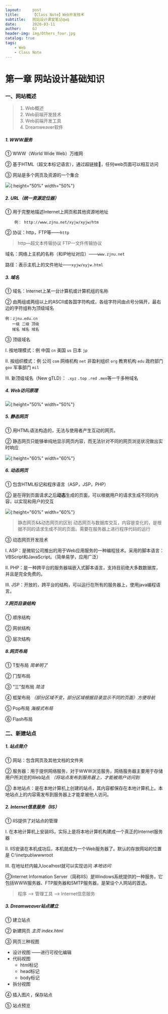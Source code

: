 ```yaml
---
layout:     post
title:      【Class Note】Web开发技术
subtitle:   网站设计课堂笔记qwq
date:       2020-03-11
author:     GJ
header-img: img/Others_four.jpg
catalog: true
tags:
    - Web
    - Class Note
---
```


# 第一章 网站设计基础知识

### 一、网站概述

> 1. Web概述
> 2. Web前端开发技术
> 3. Web前端开发工具
> 4. Dreamweaver软件

##### 	1. WWW服务


① WWW（World Wide Web）万维网

② 基于HTML（超文本标记语言），通过超链接🔗，任何web页面可以相互访问

③ 网站是多个网页及资源的一个集合

![](/img/web1.jpg){:height="50%" width="50%"}


##### 	2. URL（统一资源定位器）

① 用于完整地描述Internet上网页和其他资源地地址
```
	例： http://www.zjnu.net/xyjw/xyjw/htm
```
② 协议：http，FTP等——`http`

> http—超文本传输协议	FTP—文件传输协议

域名：网络上主机的名称（和IP地址对应）——`www.zjnu.net`

路径：表示主机上的文件地址——`xyjw/xyjw.html`


##### 	3. 域名

① 域名：Internet上某一台计算机或计算机组的名称

② 由两组或两组以上的ASCII或各国字符构成，各组字符间由点号分隔开，最右边的字符组称为顶级域名

```
例：zjnu.edu.cn
   一级 二级 顶级
   域名 域名 域名
```

③ 顶级域名

Ⅰ. 按地理模式：例 中国 `cn`   美国 `us`   日本 `jp`

Ⅱ. 按组织模式：例  公司 `com`   网络机构 `net`   非盈利组织 `org`   教育机构 `edu`   政府部门 `gov`   军事部门 `mil`

Ⅲ. 新顶级域名（New gTLD）： `.xyz`   `.top`   `.red`   `.men`等一千多种域名



##### 		4. Web访问原理

![](/img/web2.jpg){:height="50%" width="50%"}


##### 		5. 静态网页


① 用HTML语法构造的，无法与使用者产生互动的网页。

② 静态网页只能够单纯地显示网页内容，而无法针对不同的网页浏览状况做出实时响应

![](/img/web1.5.jpg){:height="60%" width="60%"}

##### 		6. 动态网页

① 包含HTML标记和程序语言（ASP，JSP，PHP）

② 是在得到页面请求之后**动态**生成的页面，可以根据用户的请求生成不同的内容，以实现和用户的交互 

![](/img/web1.6.jpg){:height="60%" width="60%"}

> 静态网页&&动态网页的区别
> 动态网页与数据库交互，内容是变化的，是根据不同的请求生成不同的页面。需要在服务器上进行程序代码的运行

③ 动态网页开发技术

Ⅰ. ASP：是微软公司推出的用于Web应用服务的一种编程技术。采用的脚本语言：VBScript和JavaScript。（简单易学，应用广泛）

Ⅱ. PHP：是一种跨平台的服务器端嵌入式脚本语言，支持目前绝大多数数据库，并且是完全免费的。

Ⅲ. JSP：开放的，跨平台的结构，可以运行在所有的服务器上，使用java编程语言。



##### 		7.网页目录结构

① 顺序结构

② 网状结构

③ 层次结构



##### 		8.网页布局

① T型布局	*简单明了*

② 冂型布局

③ “三”型布局	*简洁*

④ 框架布局	*（部分区域不变，部分区域根据目录显示不同的页面）方便导航*

⑤ Pop布局	*海报式布局*

⑥ Flash布局



### 二、新建站点


##### 1. 站点简介

① 网站：包含网页及其他文档的文件夹

② 服务器：用于提供网络服务，对于WWW浏览服务，网络服务器主要用于存储用户所浏览的Web站点	*（将站点发布到服务器上，才能被用户访问到*

③ 本地站点：是在本地计算机上创建的站点，其内容都保存在本地计算机上。本地站点上的内容需发布到服务器上才能拿被他人访问。


##### 2. Internet信息服务（IIS）

① IIS提供了对站点的管理

Ⅰ. 在本地计算机上安装IIS，实际上是将本地计算机构建成一个真正的Internet服务器

Ⅱ. IIS安装在本机成功后，本机就成为一个Web服务器了。默认的存放网站的位置是 C:\inetpub\wwwroot

Ⅲ. 在地址栏内输入localhost就可以实现访问	*本地访问*

②Internet Information Server（简称IIS）是Windows系统提供的一种服务，它包括WWW服务器、FTP服务器和SMTP服务器，是架设个人网站的首选。
> 程序 ——> 管理工具 ——> Internet信息服务


##### 3. Dreamweaver站点建立

① 建立站点

② 新建网页	*主页 index.html*

③ 网页三种视图
- 设计视图	——进行可视化编辑
- 代码视图
  - html标记
  - head标记
  - body标记
- 拆分视图

④ 插入图片，保存站点

⑤ 站点预览
